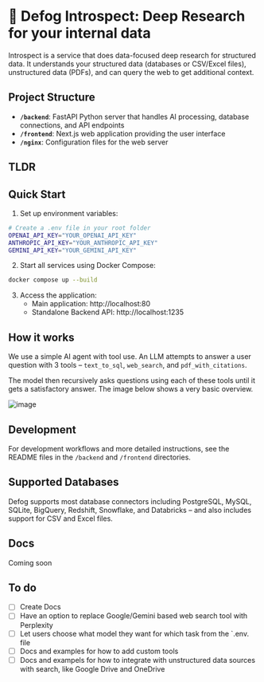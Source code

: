#  🔬 Defog Introspect: Deep Research for your internal data

Introspect is a service that does data-focused deep research for structured data. It understands your structured data (databases or CSV/Excel files), unstructured data (PDFs), and can query the web to get additional context.

## Project Structure

- **`/backend`**: FastAPI Python server that handles AI processing, database connections, and API endpoints
- **`/frontend`**: Next.js web application providing the user interface
- **`/nginx`**: Configuration files for the web server

## TLDR

## Quick Start

1. Set up environment variables:

```bash
# Create a .env file in your root folder
OPENAI_API_KEY="YOUR_OPENAI_API_KEY"
ANTHROPIC_API_KEY="YOUR_ANTHROPIC_API_KEY"
GEMINI_API_KEY="YOUR_GEMINI_API_KEY"
```

2. Start all services using Docker Compose:
```bash
docker compose up --build
```

3. Access the application:
   - Main application: http://localhost:80
   - Standalone Backend API: http://localhost:1235

## How it works

We use a simple AI agent with tool use. An LLM attempts to answer a user question with 3 tools – `text_to_sql`, `web_search`, and `pdf_with_citations`.

The model then recursively asks questions using each of these tools until it gets a satisfactory answer. The image below shows a very basic overview.

![image](https://github.com/user-attachments/assets/a5748d73-05ec-45ec-b3e0-ee3f354a3d24)


## Development

For development workflows and more detailed instructions, see the README files in the `/backend` and `/frontend` directories.

## Supported Databases

Defog supports most database connectors including PostgreSQL, MySQL, SQLite, BigQuery, Redshift, Snowflake, and Databricks – and also includes support for CSV and Excel files.

## Docs
Coming soon

## To do
- [ ] Create Docs
- [ ] Have an option to replace Google/Gemini based web search tool with Perplexity
- [ ] Let users choose what model they want for which task from the `.env. file
- [ ] Docs and examples for how to add custom tools
- [ ] Docs and exampels for how to integrate with unstructured data sources with search, like Google Drive and OneDrive
